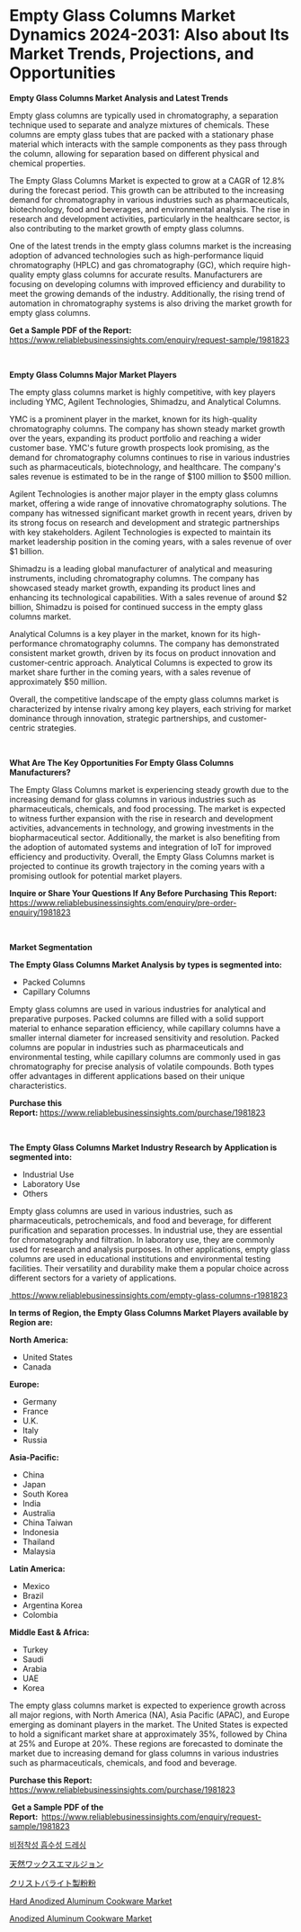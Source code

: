 <p><h1>Empty Glass Columns Market Dynamics 2024-2031: Also about Its Market Trends, Projections, and Opportunities</h1></p><p><strong>Empty Glass Columns Market Analysis and Latest Trends</strong></p>
<p><p>Empty glass columns are typically used in chromatography, a separation technique used to separate and analyze mixtures of chemicals. These columns are empty glass tubes that are packed with a stationary phase material which interacts with the sample components as they pass through the column, allowing for separation based on different physical and chemical properties.</p><p>The Empty Glass Columns Market is expected to grow at a CAGR of 12.8% during the forecast period. This growth can be attributed to the increasing demand for chromatography in various industries such as pharmaceuticals, biotechnology, food and beverages, and environmental analysis. The rise in research and development activities, particularly in the healthcare sector, is also contributing to the market growth of empty glass columns.</p><p>One of the latest trends in the empty glass columns market is the increasing adoption of advanced technologies such as high-performance liquid chromatography (HPLC) and gas chromatography (GC), which require high-quality empty glass columns for accurate results. Manufacturers are focusing on developing columns with improved efficiency and durability to meet the growing demands of the industry. Additionally, the rising trend of automation in chromatography systems is also driving the market growth for empty glass columns.</p></p>
<p><strong>Get a Sample PDF of the Report:&nbsp;</strong> <a href="https://www.reliablebusinessinsights.com/enquiry/request-sample/1981823">https://www.reliablebusinessinsights.com/enquiry/request-sample/1981823</a></p>
<p>&nbsp;</p>
<p><strong>Empty Glass Columns Major Market Players</strong></p>
<p><p>The empty glass columns market is highly competitive, with key players including YMC, Agilent Technologies, Shimadzu, and Analytical Columns. </p><p>YMC is a prominent player in the market, known for its high-quality chromatography columns. The company has shown steady market growth over the years, expanding its product portfolio and reaching a wider customer base. YMC's future growth prospects look promising, as the demand for chromatography columns continues to rise in various industries such as pharmaceuticals, biotechnology, and healthcare. The company's sales revenue is estimated to be in the range of $100 million to $500 million.</p><p>Agilent Technologies is another major player in the empty glass columns market, offering a wide range of innovative chromatography solutions. The company has witnessed significant market growth in recent years, driven by its strong focus on research and development and strategic partnerships with key stakeholders. Agilent Technologies is expected to maintain its market leadership position in the coming years, with a sales revenue of over $1 billion.</p><p>Shimadzu is a leading global manufacturer of analytical and measuring instruments, including chromatography columns. The company has showcased steady market growth, expanding its product lines and enhancing its technological capabilities. With a sales revenue of around $2 billion, Shimadzu is poised for continued success in the empty glass columns market.</p><p>Analytical Columns is a key player in the market, known for its high-performance chromatography columns. The company has demonstrated consistent market growth, driven by its focus on product innovation and customer-centric approach. Analytical Columns is expected to grow its market share further in the coming years, with a sales revenue of approximately $50 million.</p><p>Overall, the competitive landscape of the empty glass columns market is characterized by intense rivalry among key players, each striving for market dominance through innovation, strategic partnerships, and customer-centric strategies.</p></p>
<p>&nbsp;</p>
<p><strong>What Are The Key Opportunities For Empty Glass Columns Manufacturers?</strong></p>
<p><p>The Empty Glass Columns market is experiencing steady growth due to the increasing demand for glass columns in various industries such as pharmaceuticals, chemicals, and food processing. The market is expected to witness further expansion with the rise in research and development activities, advancements in technology, and growing investments in the biopharmaceutical sector. Additionally, the market is also benefiting from the adoption of automated systems and integration of IoT for improved efficiency and productivity. Overall, the Empty Glass Columns market is projected to continue its growth trajectory in the coming years with a promising outlook for potential market players.</p></p>
<p><strong>Inquire or Share Your Questions If Any Before Purchasing This Report:</strong> <a href="https://www.reliablebusinessinsights.com/enquiry/pre-order-enquiry/1981823">https://www.reliablebusinessinsights.com/enquiry/pre-order-enquiry/1981823</a></p>
<p>&nbsp;</p>
<p><strong>Market Segmentation</strong></p>
<p><strong>The Empty Glass Columns Market Analysis by types is segmented into:</strong></p>
<p><ul><li>Packed Columns</li><li>Capillary Columns</li></ul></p>
<p><p>Empty glass columns are used in various industries for analytical and preparative purposes. Packed columns are filled with a solid support material to enhance separation efficiency, while capillary columns have a smaller internal diameter for increased sensitivity and resolution. Packed columns are popular in industries such as pharmaceuticals and environmental testing, while capillary columns are commonly used in gas chromatography for precise analysis of volatile compounds. Both types offer advantages in different applications based on their unique characteristics.</p></p>
<p><strong>Purchase this Report:&nbsp;</strong><a href="https://www.reliablebusinessinsights.com/purchase/1981823">https://www.reliablebusinessinsights.com/purchase/1981823</a></p>
<p>&nbsp;</p>
<p><strong>The Empty Glass Columns Market Industry Research by Application is segmented into:</strong></p>
<p><ul><li>Industrial Use</li><li>Laboratory Use</li><li>Others</li></ul></p>
<p><p>Empty glass columns are used in various industries, such as pharmaceuticals, petrochemicals, and food and beverage, for different purification and separation processes. In industrial use, they are essential for chromatography and filtration. In laboratory use, they are commonly used for research and analysis purposes. In other applications, empty glass columns are used in educational institutions and environmental testing facilities. Their versatility and durability make them a popular choice across different sectors for a variety of applications.</p></p>
<p><a href="https://www.reliablebusinessinsights.com/empty-glass-columns-r1981823">&nbsp;https://www.reliablebusinessinsights.com/empty-glass-columns-r1981823</a></p>
<p><strong>In terms of Region, the Empty Glass Columns Market Players available by Region are:</strong></p>
<p>
    <p> <strong> North America: </strong>
        <ul>
            <li>United States</li>
            <li>Canada</li>
        </ul>
        </p> 
    <p> <strong> Europe: </strong>
        <ul>
            <li>Germany</li>
            <li>France</li>
            <li>U.K.</li>
            <li>Italy</li>
            <li>Russia</li>
        </ul>
        </p> 
    <p> <strong> Asia-Pacific: </strong>
        <ul>
            <li>China</li>
            <li>Japan</li>
            <li>South Korea</li>
            <li>India</li>
            <li>Australia</li>
            <li>China Taiwan</li>
            <li>Indonesia</li>
            <li>Thailand</li>
            <li>Malaysia</li>
        </ul>
        </p> 
    <p> <strong> Latin America: </strong>
        <ul>
            <li>Mexico</li>
            <li>Brazil</li>
            <li>Argentina Korea</li>
            <li>Colombia</li>
        </ul>
        </p> 
    <p> <strong> Middle East & Africa: </strong>
        <ul>
            <li>Turkey</li>
            <li>Saudi</li>
            <li>Arabia</li>
            <li>UAE</li>
            <li>Korea</li>
        </ul>
    </p>
    </p>
<p><p>The empty glass columns market is expected to experience growth across all major regions, with North America (NA), Asia Pacific (APAC), and Europe emerging as dominant players in the market. The United States is expected to hold a significant market share at approximately 35%, followed by China at 25% and Europe at 20%. These regions are forecasted to dominate the market due to increasing demand for glass columns in various industries such as pharmaceuticals, chemicals, and food and beverage.</p></p>
<p><strong>Purchase this Report: </strong><a href="https://www.reliablebusinessinsights.com/purchase/1981823">https://www.reliablebusinessinsights.com/purchase/1981823</a></p>
<p>&nbsp;<strong>Get a Sample PDF of the Report:&nbsp;&nbsp;</strong><a href="https://www.reliablebusinessinsights.com/enquiry/request-sample/1981823">https://www.reliablebusinessinsights.com/enquiry/request-sample/1981823</a></p>
<p><strong></strong></p>
<p><p><a href="https://github.com/Howaoole34545/Market-Research-Report-List-2/blob/main/7577284154433.md">비점착성 흡수성 드레싱</a></p><p><a href="https://github.com/LenoraKris2023/Market-Research-Report-List-1/blob/main/2862979145898.md">天然ワックスエマルジョン</a></p><p><a href="https://github.com/JoanaNitzsche/Market-Research-Report-List-1/blob/main/1778452145899.md">クリストバライト製粉粉</a></p><p><a href="https://github.com/khlifeservices/Market-Research-Report-List-1/blob/main/hard-anodized-aluminum-cookware-market.md">Hard Anodized Aluminum Cookware Market</a></p><p><a href="https://github.com/ockatxef85/Market-Research-Report-List-1/blob/main/anodized-aluminum-cookware-market.md">Anodized Aluminum Cookware Market</a></p></p>